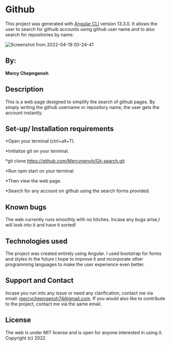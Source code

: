# Github

This project was generated with [Angular CLI](https://github.com/angular/angular-cli) version 13.3.0. It allows the user to search for githuib accounts using github user name and to also search for repositories by name.

![Screenshot from 2022-04-19 00-24-41](https://user-images.githubusercontent.com/94294714/163881580-155305de-928b-484c-b9f7-9cf4714fe4af.png)

## By:
**Mercy Chepngenoh**

## Description
This is a web page designed to simplify the search of github pages. By simply writing the github username or repository name, the user gets the account instantly.

## Set-up/ Installation requirements
*Open your terminal (ctrl+alt+T).

*Initialize git on your terminal.

*git clone https://github.com/Mercynenoh/Git-search.git

*Run npm start on your terminal

*Then view the web page.

*Search for any account on github using the search forms provided.

## Known bugs

The web currently runs smoothly with no hitches. Incase any bugs arise,I will look into it and have it sorted!

## Technologies used

The project was created entirely using Angular. I used bootstrap for forms and styles In the future I hope to improve it and incorporate other programming languages to make the user experience even better.

## Support and Contact

Incase you run into any issue or need any clarification, contact me via email: mercychepngenoh74@gmail.com. If you would also like to contribute to the project, contact me via the same email.
## License
The web is under MIT license and is open for anyone interested in using it. Copyright (c) 2022
